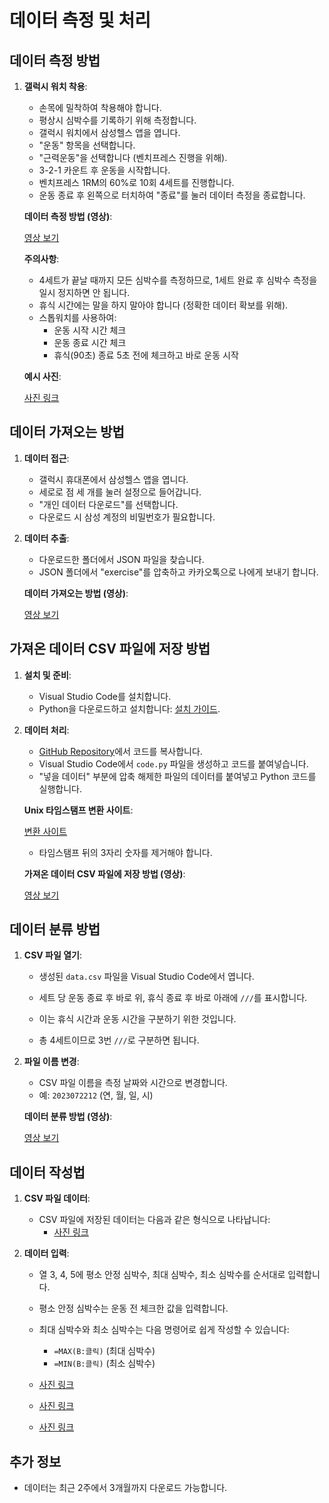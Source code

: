 # 데이터 측정 및 처리

## 데이터 측정 방법

1. **갤럭시 워치 착용**:
   - 손목에 밀착하여 착용해야 합니다.
   - 평상시 심박수를 기록하기 위해 측정합니다.
   - 갤럭시 워치에서 삼성헬스 앱을 엽니다.
   - "운동" 항목을 선택합니다.
   - "근력운동"을 선택합니다 (벤치프레스 진행을 위해).
   - 3-2-1 카운트 후 운동을 시작합니다.
   - 벤치프레스 1RM의 60%로 10회 4세트를 진행합니다.
   - 운동 종료 후 왼쪽으로 터치하여 "종료"를 눌러 데이터 측정을 종료합니다.

   **데이터 측정 방법 (영상)**:
   
   [영상 보기](https://youtube.com/shorts/HP1Lgp2Oono?feature=share)

   **주의사항**:
   - 4세트가 끝날 때까지 모든 심박수를 측정하므로, 1세트 완료 후 심박수 측정을 일시 정지하면 안 됩니다.
   - 휴식 시간에는 말을 하지 말아야 합니다 (정확한 데이터 확보를 위해).
   - 스톱워치를 사용하여:
     - 운동 시작 시간 체크
     - 운동 종료 시간 체크
     - 휴식(90초) 종료 5초 전에 체크하고 바로 운동 시작

   **예시 사진**:
   
   [사진 링크](링크)

## 데이터 가져오는 방법

1. **데이터 접근**:
   - 갤럭시 휴대폰에서 삼성헬스 앱을 엽니다.
   - 세로로 점 세 개를 눌러 설정으로 들어갑니다.
   - "개인 데이터 다운로드"를 선택합니다.
   - 다운로드 시 삼성 계정의 비밀번호가 필요합니다.

2. **데이터 추출**:
   - 다운로드한 폴더에서 JSON 파일을 찾습니다.
   - JSON 폴더에서 "exercise"를 압축하고 카카오톡으로 나에게 보내기 합니다.

   **데이터 가져오는 방법 (영상)**:
   
   [영상 보기](https://youtu.be/mee9Ge_fe1U)

## 가져온 데이터 CSV 파일에 저장 방법

1. **설치 및 준비**:
   - Visual Studio Code를 설치합니다.
   - Python을 다운로드하고 설치합니다: [설치 가이드](https://wikidocs.net/187040).

2. **데이터 처리**:
   - [GitHub Repository](https://github.com/PCY00/Inbody_2023/tree/main/data)에서 코드를 복사합니다.
   - Visual Studio Code에서 `code.py` 파일을 생성하고 코드를 붙여넣습니다.
   - "넣을 데이터" 부분에 압축 해제한 파일의 데이터를 붙여넣고 Python 코드를 실행합니다.

   **Unix 타임스탬프 변환 사이트**:
   
   [변환 사이트](https://time.is/ko/Unix%20time%20converter)

   - 타임스탬프 뒤의 3자리 숫자를 제거해야 합니다.

   **가져온 데이터 CSV 파일에 저장 방법 (영상)**:
   
   [영상 보기](https://youtu.be/0HgWgeoy-Hc)

## 데이터 분류 방법

1. **CSV 파일 열기**:
   - 생성된 `data.csv` 파일을 Visual Studio Code에서 엽니다.
   - 세트 당 운동 종료 후 바로 위, 휴식 종료 후 바로 아래에 `///`를 표시합니다.

   - 이는 휴식 시간과 운동 시간을 구분하기 위한 것입니다.
   - 총 4세트이므로 3번 `///`로 구분하면 됩니다.

2. **파일 이름 변경**:
   - CSV 파일 이름을 측정 날짜와 시간으로 변경합니다.
   - 예: `2023072212` (연, 월, 일, 시)

   **데이터 분류 방법 (영상)**:
   
   [영상 보기](https://youtu.be/t_aJSXOJGAk)

## 데이터 작성법

1. **CSV 파일 데이터**:
   - CSV 파일에 저장된 데이터는 다음과 같은 형식으로 나타납니다:
     - [사진 링크](링크)

2. **데이터 입력**:
   - 열 3, 4, 5에 평소 안정 심박수, 최대 심박수, 최소 심박수를 순서대로 입력합니다.
   - 평소 안정 심박수는 운동 전 체크한 값을 입력합니다.
   - 최대 심박수와 최소 심박수는 다음 명령어로 쉽게 작성할 수 있습니다:
     - `=MAX(B:클릭)` (최대 심박수)
     - `=MIN(B:클릭)` (최소 심박수)

   - [사진 링크](링크)
   - [사진 링크](링크)
   - [사진 링크](링크)

## 추가 정보

- 데이터는 최근 2주에서 3개월까지 다운로드 가능합니다.
